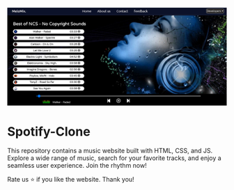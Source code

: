 
![Screenshot](1a.png)

# Spotify-Clone

This repository contains a music website built with HTML, CSS, and JS. 
Explore a wide range of music, search for your favorite tracks, and enjoy a seamless user experience. 
Join the rhythm now!

Rate us ⭐ if you like the website.
Thank you! 
